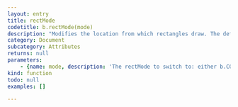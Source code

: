 ```yaml
---
layout: entry
title: rectMode
codetitle: b.rectMode(mode)
description: "Modifies the location from which rectangles draw. The default mode is\nrectMode(CORNER), which specifies the location to be the upper left\ncorner of the shape and uses the third and fourth parameters of rect()\nto specify the width and height. The syntax rectMode(CORNERS) uses the\nfirst and second parameters of rect() to set the location of one corner\nand uses the third and fourth parameters to set the opposite corner.\nThe syntax rectMode(CENTER) draws the image from its center point and\nuses the third and forth parameters of rect() to specify the image's\nwidth and height. The syntax rectMode(RADIUS) draws the image from its\ncenter point and uses the third and forth parameters of rect() to specify\nhalf of the image's width and height. The parameter must be written in\n\"ALL CAPS\"."
category: Document
subcategory: Attributes
returns: null
parameters:
    - {name: mode, description: 'The rectMode to switch to: either b.CORNER, b.CORNERS, b.CENTER, or b.RADIUS.', optional: false, type: [String]}
kind: function
todo: null
examples: []

---
```

